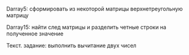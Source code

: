 Darray5: сформировать из некоторой матрицы верхнетреугольную матрицу

Darray15: найти след матрицы и разделить четные строки на полученное значение

Текст. задание: выполнить вычитание двух чисел
